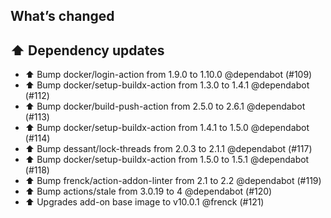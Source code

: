 ## What’s changed

## ⬆️ Dependency updates

- ⬆️ Bump docker/login-action from 1.9.0 to 1.10.0 @dependabot (#109)
- ⬆️ Bump docker/setup-buildx-action from 1.3.0 to 1.4.1 @dependabot (#112)
- ⬆️ Bump docker/build-push-action from 2.5.0 to 2.6.1 @dependabot (#113)
- ⬆️ Bump docker/setup-buildx-action from 1.4.1 to 1.5.0 @dependabot (#114)
- ⬆️ Bump dessant/lock-threads from 2.0.3 to 2.1.1 @dependabot (#117)
- ⬆️ Bump docker/setup-buildx-action from 1.5.0 to 1.5.1 @dependabot (#118)
- ⬆️ Bump frenck/action-addon-linter from 2.1 to 2.2 @dependabot (#119)
- ⬆️ Bump actions/stale from 3.0.19 to 4 @dependabot (#120)
- ⬆️ Upgrades add-on base image to v10.0.1 @frenck (#121)
